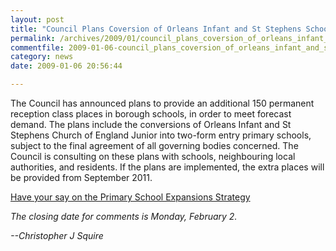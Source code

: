```yaml
---
layout: post
title: "Council Plans Coversion of Orleans Infant and St Stephens Schools"
permalink: /archives/2009/01/council_plans_coversion_of_orleans_infant_and_st_s.html
commentfile: 2009-01-06-council_plans_coversion_of_orleans_infant_and_st_s
category: news
date: 2009-01-06 20:56:44

---
```


The Council has announced plans to provide an additional 150 permanent reception class places in borough schools, in order to meet forecast demand. The plans include the conversions of Orleans Infant and St Stephens Church of England Junior into two-form entry primary schools, subject to the final agreement of all governing bodies concerned. The Council is consulting on these plans with schools, neighbouring local authorities, and residents. If the plans are implemented, the extra places will be provided from September 2011.

[Have your say on the Primary School Expansions Strategy](http://www.richmond.gov.uk/home/education_and_learning/schools_and_colleges/primary_schools/consultation_on_primary_school_expansions.htm)

*The closing date for comments is Monday, February 2.*

<cite>--Christopher J Squire</cite>
